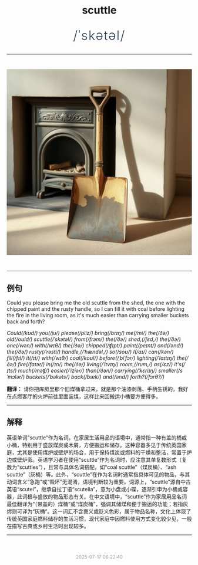 <div align="center">

# scuttle

<div style="margin: 30px 0;">
<h1 style="font-size: 2.5em; font-weight: 300; letter-spacing: 2px; margin: 0; color: #2c3e50;">
/ˈskətəl/
</h1>
</div>

</div>

---

<div align="center" style="margin: 40px 0;">

![scuttle](images/scuttle.png)

</div>

---

## 例句

Could you please bring me the old scuttle from the shed, the one with the chipped paint and the rusty handle, so I can fill it with coal before lighting the fire in the living room, as it's much easier than carrying smaller buckets back and forth?

*Could(/kʊd/) you(/ju/) please(/pliz/) bring(/brɪŋ/) me(/mi/) the(/ðə/) old(/oʊld/) scuttle(/ˈskətəl/) from(/frəm/) the(/ðə/) shed,(/ʃɛd,/) the(/ðə/) one(/wən/) with(/wɪθ/) the(/ðə/) chipped(/ʧɪpt/) paint(/peɪnt/) and(/ənd/) the(/ðə/) rusty(/ˈrəsti/) handle,(/ˈhændəl,/) so(/soʊ/) I(/aɪ/) can(/kən/) fill(/fɪl/) it(/ɪt/) with(/wɪθ/) coal(/koʊl/) before(/ˌbiˈfɔr/) lighting(/ˈlaɪtɪŋ/) the(/ðə/) fire(/faɪər/) in(/ɪn/) the(/ðə/) living(/ˈlɪvɪŋ/) room,(/rum,/) as(/ɛz/) it's(/ɪts/) much(/məʧ/) easier(/ˈiziər/) than(/ðən/) carrying(/ˈkɛriɪŋ/) smaller(/sˈmɔlər/) buckets(/ˈbəkəts/) back(/bæk/) and(/ənd/) forth?(/fɔrθ?/)*

**翻译：** 请你把库房里那个旧煤桶拿过来，就是那个油漆剥落、手柄生锈的，我好在点燃客厅的火炉前往里面装煤，这样比来回搬运小桶要方便得多。

---

## 解释

英语单词“scuttle”作为名词，在家居生活用品的语境中，通常指一种有盖的桶或小桶，特别用于盛放煤炭或木屑，方便搬运和储存。这种容器多见于传统英国家庭，尤其是使用煤炉或壁炉的场合，用于保持煤炭或燃料的干燥和整洁，常置于炉边或壁炉旁。英语学习者在使用“scuttle”作为名词时，应注意其单复数形式（复数为“scuttles”），且常与具体名词搭配，如“coal scuttle”（煤炭桶）、“ash scuttle”（灰桶）等。此外，“scuttle”在作为名词时通常指具体可见的物品，与其动词含义“急跑”或“毁坏”无混淆，语境判断较为重要。词源上，“scuttle”源自中古英语“scutel”，继承自拉丁语“scutella”，意为小盘或小碟，逐渐引申为小桶或容器，此词根与盛放的物品形态有关。在中文语境中，“scuttle”作为家居用品名词最佳翻译为“（带盖的）煤桶”或“煤炭桶”，强调其储煤和便于搬运的功能；若指灰烬则可译为“灰桶”。这一词汇不含褒义或贬义色彩，属于物品名称，文化上体现了传统英国家庭燃料储存的生活习惯，现代家庭中因燃料使用方式变化较少见，一般在描写古典或乡村生活时出现较多。


---

<div align="center" style="margin-top: 50px;">
<small style="color: #999; font-size: 0.9em;">2025-07-17 06:22:40</small>
</div>
